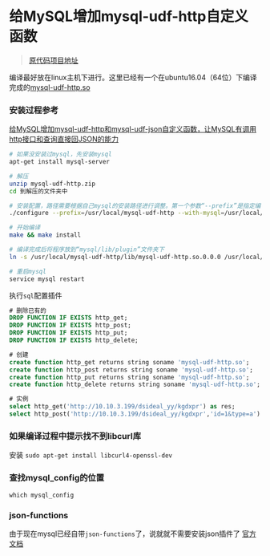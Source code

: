 # 给MySQL增加mysql-udf-http自定义函数
> [原代码项目地址](https://github.com/y-ken/mysql-udf-http)

编译最好放在linux主机下进行。这里已经有一个在ubuntu16.04（64位）下编译完成的[mysql-udf-http.so](mysql-udf-http.so)

### 安装过程参考
[给MySQL增加mysql-udf-http和mysql-udf-json自定义函数，让MySQL有调用http接口和查询直接回JSON的能力](http://www.cnblogs.com/kgdxpr/p/5961310.html)
```bash
# 如果没安装过mysql，先安装mysql
apt-get install mysql-server

# 解压
unzip mysql-udf-http.zip
cd 到解压的文件夹中

# 安装配置，路径需要根据自己mysql的安装路径进行调整。第一个参数“--prefix”是指定编译完成后保存的路径，第二个参数“--with-mysql”是指mysql_config命令行程序的路径
./configure --prefix=/usr/local/mysql-udf-http --with-mysql=/usr/local/mysql/bin/mysql_config

# 开始编译
make && make install

# 编译完成后将程序放到“mysql/lib/plugin”文件夹下
ln -s /usr/local/mysql-udf-http/lib/mysql-udf-http.so.0.0.0 /usr/local/mysql/lib/plugin/mysql-udf-http.so

# 重启mysql
service mysql restart
```
执行`sql`配置插件
```sql
# 删除已有的
DROP FUNCTION IF EXISTS http_get;
DROP FUNCTION IF EXISTS http_post;
DROP FUNCTION IF EXISTS http_put;
DROP FUNCTION IF EXISTS http_delete;

# 创建
create function http_get returns string soname 'mysql-udf-http.so';
create function http_post returns string soname 'mysql-udf-http.so';
create function http_put returns string soname 'mysql-udf-http.so';
create function http_delete returns string soname 'mysql-udf-http.so';

# 实例
select http_get('http://10.10.3.199/dsideal_yy/kgdxpr') as res;
select http_post('http://10.10.3.199/dsideal_yy/kgdxpr','id=1&type=a') as res;
```

### 如果编译过程中提示找不到libcurl库
安装 `sudo apt-get install libcurl4-openssl-dev`

### 查找mysql_config的位置
`which mysql_config`

### json-functions
由于现在mysql已经自带`json-functions`了，说就就不需要安装json插件了
[官方文档](https://dev.mysql.com/doc/refman/5.7/en/json-functions.html)